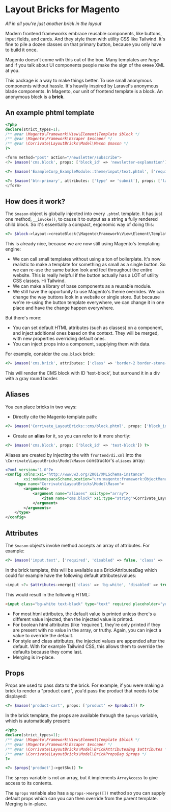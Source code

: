 # Layout Bricks for Magento

*All in all you're just another brick in the layout*

Modern frontend frameworks embrace reusable components, like buttons, input fields, and cards. And they style them with utility CSS like Tailwind. It's fine to pile a dozen classes on that primary button, because you only have to build it once.

Magento doesn't come with this out of the box. Many templates are *huge* and if you talk about UI components people make the sign of the ~~cross~~ XML at you. 

This package is a way to make things better. To use small anonymous components without hassle. It's heavily inspired by Laravel's anonymous blade components. In Magento, our unit of frontend template is a block. An anonymous block is a **brick**.

## An example phtml template
```php
<?php
declare(strict_types=1);
/** @var \Magento\Framework\View\Element\Template $block */
/** @var \Magento\Framework\Escaper $escaper */
/** @var \Corrivate\LayoutBricks\Model\Mason $mason */
?>

<form method="post" action="/newsletter/subscribe">
<?= $mason('cms.block', props: ['block_id' => 'newsletter-explanation']) ?>

<?= $mason('ExampleCorp_ExampleModule::theme/input/text.phtml', ['required', 'class' => 'rounded-md text-stone-800 bg-stone-100', 'placeholder' => 'joe@examplecorp.com']) ?>

<?= $mason('btn-primary', attributes: ['type' => 'submit'], props: ['label' => __('Save')]) ?>
</form>
```

## How does it work?

The `$mason` object is globally injected into every `.phtml` template. It has just one method, `__invoke()`, to cause it to output as a string a fully rendered child block. So it's essentially a compact, ergonomic way of doing this:

```php
<?= $block->layout->createBlock(\Magento\Framework\View\Element\Template::class)->setTemplate($template) ?>
```

This is already nice, because we are now still using Magento's templating engine:
* We can call small templates without using a ton of boilerplate. It's now realistic to make a template for something as small as a single button. So we can re-use the same button look and feel throughout the entire website. This is really helpful if the button actually has a LOT of utility CSS classes. Hi Tailwind.
* We can make a library of base components as a reusable module. 
* We still have the opportunity to use Magento's theme overrides. We can change the way buttons look in a website or single store. But because we're re-using the button template everywhere, we can change it in one place and have the change happen everywhere.

But there's more:

* You can set default HTML attributes (such as classes) on a component, and inject additional ones based on the context. They will be merged, with new properties overriding default ones.
* You can inject props into a component, supplying them with data.

For example, consider the `cms.block` brick: 
```php
<?= $mason('cms.brick', attributes: ['class' => 'border-2 border-stone-400 rounded-lg'], props: ['block_id' => 'text-block']) ?>
```

This will render the CMS block with ID 'text-block', but surround it in a div with a gray round border.

## Aliases

You can place bricks in two ways:
* Directly cite the Magento template path:

```php
<?= $mason('Corrivate_LayoutBricks::cms/block.phtml', props: ['block_id' => 'test-block']) ?>
``` 

* Create an **alias** for it, so you can refer to it more shortly: 

```php
<?= $mason('cms.block', props: ['block_id' => 'test-block']) ?>
``` 

Aliases are created by injecting the with `frontend/di.xml` into the `\Corrivate\LayoutBricks\Model\Mason` constructor's `aliases` array:

```xml
<?xml version="1.0"?>
<config xmlns:xsi="http://www.w3.org/2001/XMLSchema-instance"
        xsi:noNamespaceSchemaLocation="urn:magento:framework:ObjectManager/etc/config.xsd">
    <type name="Corrivate\LayoutBricks\Model\Mason">
        <arguments>
            <argument name="aliases" xsi:type="array">
                <item name="cms.block" xsi:type="string">Corrivate_LayoutBricks::cms/block.phtml</item>
            </argument>
        </arguments>
    </type>
</config>
```

## Attributes

The `$mason` objects invoke method accepts an array of attributes. For example:

```php
<?= $mason('input.text', ['required', 'disabled' => false, 'class' => 'text-black', 'placeholder' => 'your input please', 'name' => 'user_comment']) ?>
```

In the brick template, this will be available as a BrickAttributesBag which could for example have the following default attributes/values:

```php
<input <?= $attributes->merge(['class' => 'bg-white', 'disabled' => true, 'type' => 'text']) ?> />
```

This would result in the following HTML:

```html
<input class="bg-white text-black" type="text" required placeholder="your input please" name="user_comment"/>
```

* For most html attributes, the default value is printed unless there's a different value injected, then the injected value is printed.
* For boolean html attributes (like 'required'), they're only printed if they are present with no value in the array, or truthy. Again, you can inject a value to override the default.
* For style and class attributes, the injected values are appended after the default. With for example Tailwind CSS, this allows them to override the defaults because they come last.
* Merging is in-place.

## Props

Props are used to pass data to the brick. For example, if you were making a brick to render a "product card", you'd pass the product that needs to be displayed:

```php
<?= $mason('product-cart', props: ['product' => $product]) ?>
```

In the brick template, the props are available through the `$props` variable, which is automatically present:

```php
<?php
declare(strict_types=1);
/** @var \Magento\Framework\View\Element\Template $block */
/** @var \Magento\Framework\Escaper $escaper */
/** @var \Corrivate\LayoutBricks\Model\BrickAttributesBag $attributes */
/** @var \Corrivate\LayoutBricks\Model\BrickPropsBag $props */
?>

<?= $props['product']->getSku() ?>
```

The `$props` variable is not an array, but it implements `ArrayAccess` to give access to its contents.

The `$props` variable also has a `$props->merge([])` method so you can supply default props which can you can then override from the parent template. Merging is in-place.
